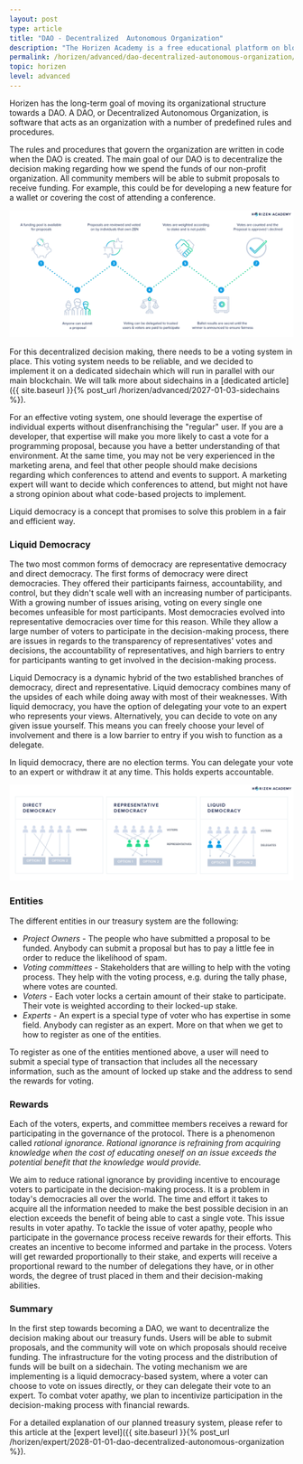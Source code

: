 ```yaml
---
layout: post
type: article
title: "DAO - Decentralized  Autonomous Organization"
description: "The Horizen Academy is a free educational platform on blockchain technology, cryptocurrency, and privacy. Over time our foundation will become a Decentralized Autonomous Organization (DAO). We discuss this technology at an advanced level in this article."
permalink: /horizen/advanced/dao-decentralized-autonomous-organization/
topic: horizen
level: advanced
---
```


Horizen has the long-term goal of moving its organizational structure towards a DAO. A DAO, or Decentralized Autonomous Organization, is software that acts as an organization with a number of predefined rules and procedures.


The rules and procedures that govern the organization are written in code when the DAO is created. The main goal of our DAO is to decentralize the decision making regarding how we spend the funds of our non-profit organization. All community members will be able to submit proposals to receive funding. For example, this could be for developing a new feature for a wallet or covering the cost of attending a conference.

![DAO](/assets/post_files/horizen/advanced/dao/DAO.jpg)

For this decentralized decision making, there needs to be a voting system in place. This voting system needs to be reliable, and we decided to implement it on a dedicated sidechain which will run in parallel with our main blockchain. We will talk more about sidechains in a [dedicated article]({{ site.baseurl }}{% post_url /horizen/advanced/2027-01-03-sidechains %}).

For an effective voting system, one should leverage the expertise of individual experts without disenfranchising the "regular" user. If you are a developer, that expertise will make you more likely to cast a vote for a programming proposal, because you have a better understanding of that environment. At the same time, you may not be very experienced in  the marketing arena, and feel that other people should make decisions regarding which conferences to attend and events to support. A marketing expert will want to decide which conferences to attend, but might not have a strong opinion about what code-based projects to implement.

Liquid democracy is a concept that promises to solve this problem in a fair and efficient way.

### Liquid Democracy

The two most common forms of democracy are representative democracy and direct democracy. The first forms of democracy were direct democracies. They offered their participants fairness, accountability, and control, but they didn't scale well with an increasing number of participants. With a growing number of issues arising, voting on every single one becomes unfeasible for most participants. Most democracies evolved into representative democracies over time for this reason. While they allow a large number of voters to participate in the decision-making process, there are issues in regards to the transparency of representatives' votes and decisions, the accountability of representatives, and high barriers to entry for participants wanting to get involved in the decision-making process.

Liquid Democracy is a dynamic hybrid of the two established branches of democracy, direct and representative. Liquid democracy combines many of the upsides of each while doing away with most of their weaknesses. With liquid democracy, you have the option of delegating your vote to an expert who represents your views. Alternatively, you can decide to vote on any given issue yourself. This means you can freely choose your level of involvement and there is a low barrier to entry if you wish to function as a delegate.

In liquid democracy, there are no election terms. You can delegate your vote to an expert or withdraw it at any time. This holds experts accountable.

![liquid_democracy](/assets/post_files/horizen/advanced/dao/liquid_democracy.jpg)

### Entities

The different entities in our treasury system are the following:

 - _Project Owners_ - The people who have submitted a proposal to be funded. Anybody can submit a proposal but has to pay a little fee in order to reduce the likelihood of spam.
 - _Voting committees_ - Stakeholders that are willing to help with the voting process. They help with the voting process, e.g. during the tally phase, where votes are counted.
 - _Voters_ - Each voter locks a certain amount of their stake to participate. Their vote is weighted according to their locked-up stake.
 - _Experts_ - An expert is a special type of voter who has expertise in some field. Anybody can register as an expert. More on that when we get to how to register as one of the entities.

To register as one of the entities mentioned above, a user will need to submit a special type of transaction that includes all the necessary information, such as the amount of locked up stake and the address to send the rewards for voting.

### Rewards

Each of the voters, experts, and committee members receives a reward for participating in the governance of the protocol. There is a phenomenon called _rational ignorance. Rational ignorance is refraining from acquiring knowledge when the cost of educating oneself on an issue exceeds the potential benefit that the knowledge would provide._

We aim to reduce rational ignorance by providing incentive to encourage voters to participate in the decision-making process. It is a problem in today's democracies all over the world. The time and effort it takes to acquire all the information needed to make the best possible decision in an election exceeds the benefit of being able to cast a single vote. This issue results in voter apathy. To tackle the issue of voter apathy, people who participate in the governance process receive rewards for their efforts. This creates an incentive to become informed and partake in the process. Voters will get rewarded proportionally to their stake, and experts will receive a proportional reward to the number of delegations they have, or in other words, the degree of trust placed in them and their decision-making abilities.

### Summary

In the first step towards becoming a DAO, we want to decentralize the decision making about our treasury funds. Users will be able to submit proposals, and the community will vote on which proposals should receive funding. The infrastructure for the voting process and the distribution of funds will be built on a sidechain. The voting mechanism we are implementing is a liquid democracy-based system, where a voter can choose to vote on issues directly, or they can delegate their vote to an expert. To combat voter apathy, we plan to incentivize participation in the decision-making process with financial rewards.

For a detailed explanation of our planned treasury system, please refer to this article at the [expert level]({{ site.baseurl }}{% post_url /horizen/expert/2028-01-01-dao-decentralized-autonomous-organization %}).
